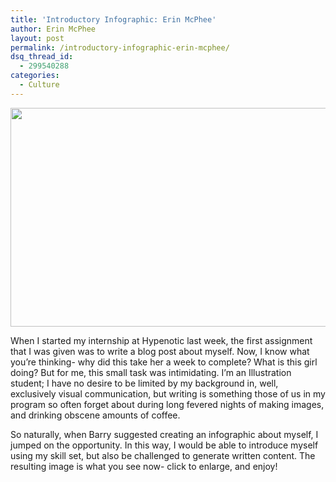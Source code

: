 ```yaml
---
title: 'Introductory Infographic: Erin McPhee'
author: Erin McPhee
layout: post
permalink: /introductory-infographic-erin-mcphee/
dsq_thread_id:
  - 299540288
categories:
  - Culture
---
```

<p style="text-align: center">
  <a href="http://i46.photobucket.com/albums/f135/mcpheeerin/ErinMcPhee_IntroductoryInfographic_Fullsize.jpg"><img class="aligncenter" src="http://i46.photobucket.com/albums/f135/mcpheeerin/ErinMcPhee_IntroductoryInfographic_Thumbnail.jpg" alt="" width="580" height="350" /></a>
</p>

When I started my internship at Hypenotic last week, the first assignment that I was given was to write a blog post about myself. Now, I know what you’re thinking- why did this take her a week to complete? What is this girl doing? But for me, this small task was intimidating. I’m an Illustration student; I have no desire to be limited by my background in, well, exclusively visual communication, but writing is something those of us in my program so often forget about during long fevered nights of making images, and drinking obscene amounts of coffee.

So naturally, when Barry suggested creating an infographic about myself, I jumped on the opportunity. In this way, I would be able to introduce myself using my skill set, but also be challenged to generate written content. The resulting image is what you see now- click to enlarge, and enjoy!